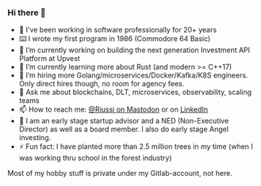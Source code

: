 ### Hi there 👋

- 👴 I've been working in software professionally for 20+ years
- ⌨️ I wrote my first program in 1986 (Commodore 64 Basic)
- 🔭 I’m currently working on building the next generation Investment API Platform at Upvest
- 🌱 I’m currently learning more about Rust (and modern >= C++17) 
- 🤔 I’m hiring more Golang/microservices/Docker/Kafka/K8S engineers. Only direct hires though, no room for agency fees.
- 💬 Ask me about blockchains, DLT, microservices, observability, scaling teams
- 📫 How to reach me: [@Riussi on Mastodon](https://hachyderm.io/@riussi) or on [LinkedIn](https://www.linkedin.com/in/juharistolainen/)
- 💸 I am an early stage startup advisor and a NED (Non-Executive Director) as well as a board member. I also do early stage Angel investing.
- ⚡ Fun fact: I have planted more than 2.5 million trees in my time (when I was working thru school in the forest industry)

Most of my hobby stuff is private under my Gitlab-account, not here.
<!--
**riussi/riussi** is a ✨ _special_ ✨ repository because its `README.md` (this file) appears on your GitHub profile.
-->
